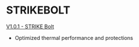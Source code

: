 # STRIKEBOLT

[V1.0.1 - STRIKE Bolt](https://github.com/Chauvet-Pro/STRIKEBOLT/blob/9ca80055d2e2646b07d0bd4f371a5cab676105ed/Firmware/V1.0.1_05-10-24.zip)
- Optimized thermal performance and protections
